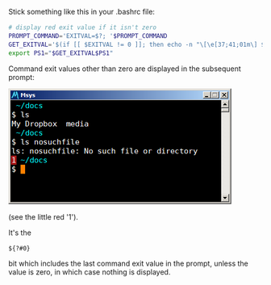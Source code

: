 <!--
.. title: Show last command exit value in Bash shell prompt
.. slug: show-last-command-exit-value-in-bash-shell-prompt
.. date: 2009-02-05 12:11:57-06:00
.. tags: Geek
.. category: Geek
.. link: 
.. description: 
.. type: text
-->


Stick something like this in your .bashrc file:

``` bash
# display red exit value if it isn't zero
PROMPT_COMMAND='EXITVAL=$?; '$PROMPT_COMMAND
GET_EXITVAL='$(if [[ $EXITVAL != 0 ]]; then echo -n "\[\e[37;41;01m\] $EXITVAL \[\e[0m\] "; fi)'
export PS1="$GET_EXITVAL$PS1"
```

Command exit values other than zero are displayed in the subsequent
prompt:

![Check out the little red '1'](/files/2009/02/last-exit-value.png)

(see the little red '1').

It's the

    ${?#0}

bit which includes the last command exit value in the prompt, unless the
value is zero, in which case nothing is displayed.